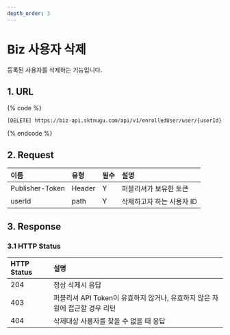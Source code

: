 ```yaml
---
depth_order: 3
---
```


# Biz 사용자 삭제

등록된 사용자를 삭제하는 기능입니다.

## 1. URL <a id="Biz&#xC0AC;&#xC6A9;&#xC790;&#xC0AD;&#xC81C;v1-1.URL"></a>

{% code %}
```text
[DELETE] https://biz-api.sktnugu.com/api/v1/enrolledUser/user/{userId}
```
{% endcode %}

## 2. Request <a id="Biz&#xC0AC;&#xC6A9;&#xC790;&#xC0AD;&#xC81C;v1-2.Request"></a>

| 이름 | 유형 | 필수 | 설명 |
| :--- | :--- | :--- | :--- |
| Publisher-Token | Header | Y | 퍼블리셔가 보유한 토큰 |
| userId | path | Y | 삭제하고자 하는 사용자 ID |

## 3. Response <a id="Biz&#xC0AC;&#xC6A9;&#xC790;&#xC0AD;&#xC81C;v1-3.Response"></a>

### 3.1 HTTP Status <a id="Biz&#xC0AC;&#xC6A9;&#xC790;&#xC0AD;&#xC81C;v1-3.1HTTPStatus"></a>

| HTTP Status | 설명 |
| :--- | :--- |
| 204 | 정상 삭제시 응답 |
| 403 | 퍼블리셔 API Token이 유효하지 않거나, 유효하지 않은 자원에 접근할 경우 리턴 |
| 404 | 삭제대상 사용자를 찾을 수 없을 때 응답 |

